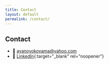 ```yaml
---
title: Contact
layout: default
permalink: /contact/
---
```



## Contact

- 📧 [ayanoyokoyama@yahoo.com](mailto:ayanoyokoyama@yahoo.com)
- 🔗 [LinkedIn](https://www.linkedin.com/in/ayanoyokoyama/){:target="_blank" rel="noopener"}
